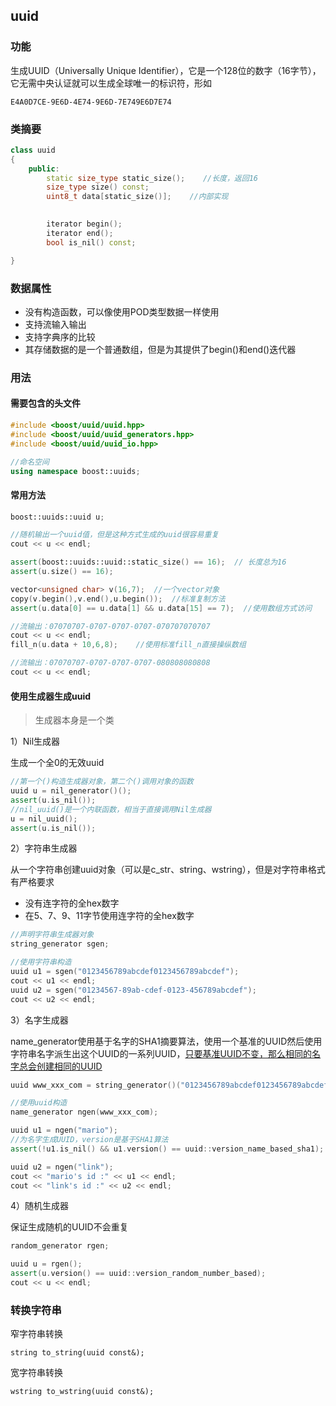 ## uuid

### 功能

生成UUID（Universally Unique Identifier），它是一个128位的数字（16字节），它无需中央认证就可以生成全球唯一的标识符，形如

```shell
E4A0D7CE-9E6D-4E74-9E6D-7E749E6D7E74
```

### 类摘要

```c++
class uuid
{
    public:
        static size_type static_size();    //长度，返回16
        size_type size() const;
        uint8_t data[static_size()];    //内部实现
        

        iterator begin();
        iterator end();
        bool is_nil() const;

}
```

### 数据属性

- 没有构造函数，可以像使用POD类型数据一样使用
- 支持流输入输出
- 支持字典序的比较
- 其存储数据的是一个普通数组，但是为其提供了begin()和end()迭代器

### 用法

#### 需要包含的头文件

```c++
#include <boost/uuid/uuid.hpp>
#include <boost/uuid/uuid_generators.hpp>
#include <boost/uuid/uuid_io.hpp>

//命名空间
using namespace boost::uuids;
```

#### 常用方法

```c++
boost::uuids::uuid u;

//随机输出一个uuid值，但是这种方式生成的uuid很容易重复
cout << u << endl;

assert(boost::uuids::uuid::static_size() == 16);  // 长度总为16
assert(u.size() == 16);

vector<unsigned char> v(16,7);	//一个vector对象
copy(v.begin(),v.end(),u.begin());	//标准复制方法
assert(u.data[0] == u.data[1] && u.data[15] == 7);	//使用数组方式访问

//流输出：07070707-0707-0707-0707-070707070707
cout << u << endl;
fill_n(u.data + 10,6,8);	//使用标准fill_n直接操纵数组

//流输出：07070707-0707-0707-0707-080808080808
cout << u << endl;
```

#### 使用生成器生成uuid

> 生成器本身是一个类

1）Nil生成器

生成一个全0的无效uuid

```c++
//第一个()构造生成器对象，第二个()调用对象的函数
uuid u = nil_generator()();
assert(u.is_nil());
//nil_uuid()是一个内联函数，相当于直接调用Nil生成器
u = nil_uuid();
assert(u.is_nil());
```

2）字符串生成器

从一个字符串创建uuid对象（可以是c_str、string、wstring），但是对字符串格式有严格要求

- 没有连字符的全hex数字
- 在5、7、9、11字节使用连字符的全hex数字

```c++
//声明字符串生成器对象
string_generator sgen;

//使用字符串构造
uuid u1 = sgen("0123456789abcdef0123456789abcdef");
cout << u1 << endl;
uuid u2 = sgen("01234567-89ab-cdef-0123-456789abcdef");
cout << u2 << endl;
```

3）名字生成器

name_generator使用基于名字的SHA1摘要算法，使用一个基准的UUID然后使用字符串名字派生出这个UUID的一系列UUID，<u>只要基准UUID不变，那么相同的名字总会创建相同的UUID</u>

```c++
uuid www_xxx_com = string_generator()("0123456789abcdef0123456789abcdef");

//使用uuid构造
name_generator ngen(www_xxx_com);

uuid u1 = ngen("mario");
//为名字生成UUID，version是基于SHA1算法
assert(!u1.is_nil() && u1.version() == uuid::version_name_based_sha1);

uuid u2 = ngen("link");
cout << "mario's id :" << u1 << endl;
cout << "link's id :" << u2 << endl;
```

4）随机生成器

保证生成随机的UUID不会重复

```c++
random_generator rgen;

uuid u = rgen();
assert(u.version() == uuid::version_random_number_based);
cout << u << endl;
```

### 转换字符串

窄字符串转换

`string to_string(uuid const&);`

宽字符串转换

`wstring to_wstring(uuid const&);`